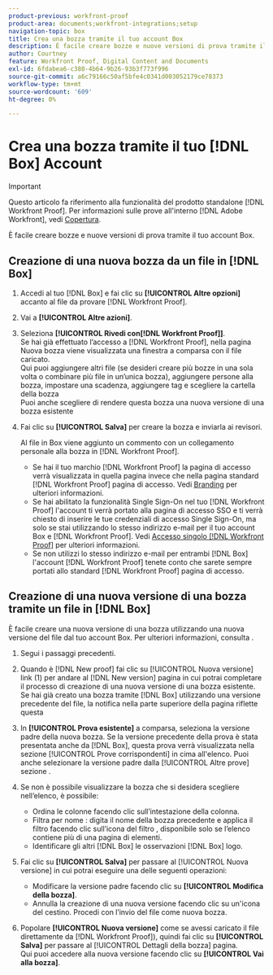 ```yaml
---
product-previous: workfront-proof
product-area: documents;workfront-integrations;setup
navigation-topic: box
title: Crea una bozza tramite il tuo account Box
description: È facile creare bozze e nuove versioni di prova tramite il tuo account Box.
author: Courtney
feature: Workfront Proof, Digital Content and Documents
exl-id: 6fdabea6-c380-4b64-9b26-93b3f773f996
source-git-commit: a6c79166c50af5bfe4c0341d003052179ce78373
workflow-type: tm+mt
source-wordcount: '609'
ht-degree: 0%

---
```


# Crea una bozza tramite il tuo [!DNL Box] Account

>[!IMPORTANT]
>
>Questo articolo fa riferimento alla funzionalità del prodotto standalone [!DNL Workfront Proof]. Per informazioni sulle prove all&#39;interno [!DNL Adobe Workfront], vedi [Copertura](../../../review-and-approve-work/proofing/proofing.md).

È facile creare bozze e nuove versioni di prova tramite il tuo account Box.

## Creazione di una nuova bozza da un file in [!DNL Box]

1. Accedi al tuo [!DNL Box] e fai clic su **[!UICONTROL Altre opzioni]** accanto al file da provare [!DNL Workfront Proof].
1. Vai a **[!UICONTROL Altre azioni]**.
1. Seleziona **[!UICONTROL Rivedi con[!DNL Workfront Proof]]**.\
   Se hai già effettuato l’accesso a [!DNL Workfront Proof], nella pagina Nuova bozza viene visualizzata una finestra a comparsa con il file caricato.\
   Qui puoi aggiungere altri file (se desideri creare più bozze in una sola volta o combinare più file in un’unica bozza), aggiungere persone alla bozza, impostare una scadenza, aggiungere tag e scegliere la cartella della bozza\
   Puoi anche scegliere di rendere questa bozza una nuova versione di una bozza esistente

1. Fai clic su **[!UICONTROL Salva]** per creare la bozza e inviarla ai revisori.

   Al file in Box viene aggiunto un commento con un collegamento personale alla bozza in [!DNL Workfront Proof].

   * Se hai il tuo marchio [!DNL Workfront Proof] la pagina di accesso verrà visualizzata in quella pagina invece che nella pagina standard [!DNL Workfront Proof] pagina di accesso. Vedi [Branding](https://support.workfront.com/hc/en-us/sections/115000921208-Branding) per ulteriori informazioni.
   * Se hai abilitato la funzionalità Single Sign-On nel tuo [!DNL Workfront Proof] l&#39;account ti verrà portato alla pagina di accesso SSO e ti verrà chiesto di inserire le tue credenziali di accesso Single Sign-On, ma solo se stai utilizzando lo stesso indirizzo e-mail per il tuo account Box e [!DNL Workfront Proof]. Vedi [Accesso singolo [!DNL Workfront Proof]](../../../workfront-proof/wp-acct-admin/managing-security/single-sign-on-overview.md) per ulteriori informazioni.
   * Se non utilizzi lo stesso indirizzo e-mail per entrambi [!DNL Box] l&#39;account [!DNL Workfront Proof] tenete conto che sarete sempre portati allo standard [!DNL Workfront Proof] pagina di accesso.

## Creazione di una nuova versione di una bozza tramite un file in [!DNL Box]

È facile creare una nuova versione di una bozza utilizzando una nuova versione del file dal tuo account Box. Per ulteriori informazioni, consulta .

1. Segui i passaggi precedenti.
1. Quando è [!DNL New proof] fai clic su [!UICONTROL Nuova versione] link (1) per andare al [!DNL New version] pagina in cui potrai completare il processo di creazione di una nuova versione di una bozza esistente.\
   Se hai già creato una bozza tramite [!DNL Box] utilizzando una versione precedente del file, la notifica nella parte superiore della pagina riflette questa
1. In **[!UICONTROL Prova esistente]** a comparsa, seleziona la versione padre della nuova bozza. Se la versione precedente della prova è stata presentata anche da [!DNL Box], questa prova verrà visualizzata nella sezione [!UICONTROL Prove corrispondenti] in cima all&#39;elenco. Puoi anche selezionare la versione padre dalla [!UICONTROL Altre prove] sezione .
1. Se non è possibile visualizzare la bozza che si desidera scegliere nell’elenco, è possibile:

   * Ordina le colonne facendo clic sull’intestazione della colonna.
   * Filtra per nome : digita il nome della bozza precedente e applica il filtro facendo clic sull’icona del filtro , disponibile solo se l’elenco contiene più di una pagina di elementi.
   * Identificare gli altri [!DNL Box] le osservazioni [!DNL Box] logo.

1. Fai clic su **[!UICONTROL Salva]** per passare al [!UICONTROL Nuova versione] in cui potrai eseguire una delle seguenti operazioni:

   * Modificare la versione padre facendo clic su **[!UICONTROL Modifica della bozza]**.
   * Annulla la creazione di una nuova versione facendo clic su un&#39;icona del cestino. Procedi con l’invio del file come nuova bozza.

1. Popolare **[!UICONTROL Nuova versione]** come se avessi caricato il file direttamente da [!DNL Workfront Proof]), quindi fai clic su **[!UICONTROL Salva]** per passare al [!UICONTROL Dettagli della bozza] pagina.\
   Qui puoi accedere alla nuova versione facendo clic su **[!UICONTROL Vai alla bozza]**.
